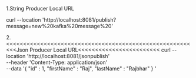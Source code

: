 1.String Producer Local URL

curl --location 'http://localhost:8081/publish?message=new%20kafka%20message%20'


2.<<<<<<<<<<<<<<<<<<<<<<<<<<<<<<<<<<<<<<<<<<<<<<<<<<<<<<<<<Json Producer Local URL<<<<<<<<<<<<<<<<<<<<<<<<
curl --location 'http://localhost:8081/jsonpublish' \
--header 'Content-Type: application/json' \
--data '{
    "id" : 1,
    "firstName" : "Raj",
    "lastName" : "Rajbhar"
} '
